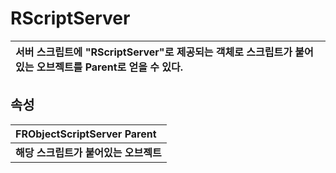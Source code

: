 # **RScriptServer**

| **서버 스크립트에 "RScriptServer"로 제공되는 객체로 스크립트가 붙어있는 오브젝트를 Parent로 얻을 수 있다.** |
| :--- |
## **속성**

| **FRObjectScriptServer Parent** |
| :--- |
| **해당 스크립트가 붙어있는 오브젝트** |

